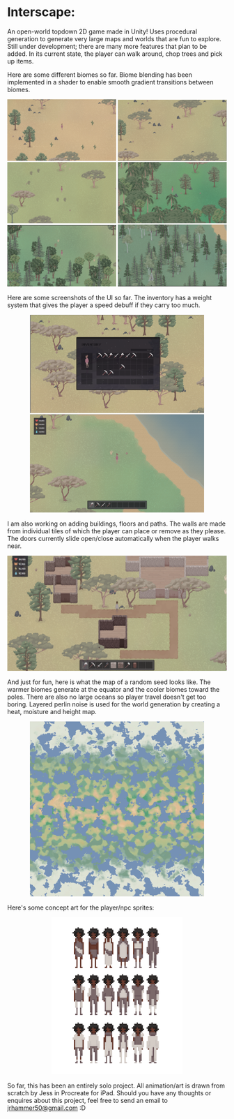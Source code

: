 # Interscape: 
An open-world topdown 2D game made in Unity! Uses procedural generation to generate very large maps and worlds that are fun to explore. Still under development; there are many more features that plan to be added. In its current state, the player can walk around, chop trees and pick up items.

Here are some different biomes so far. Biome blending has been implemented in a shader to enable smooth gradient transitions between biomes. 
<p align="center">
  <img src="Images/Desert.png" width="250" title="Desert">
  <img src="Images/Savanna.png" width="250" title="Savanna">
  <img src="Images/Grassland.png" width="250" title="Grassland">
  <img src="Images/Rainforest.png" width="250" title="Rainforest">
  <img src="Images/Forest.png" width="250" title="Forest">
  <img src="Images/Taiga.png" width="250" title="Taiga">
</p>

Here are some screenshots of the UI so far. The inventory has a weight system that gives the player a speed debuff if they carry too much.
<p align="center">
  <img src="Images/Inv.png" width="400" >
  <img src="Images/WithUI.png" width="400" >
</p>

I am also working on adding buildings, floors and paths. The walls are made from individual tiles of which the player can place or remove as they please. The doors currently slide open/close automatically when the player walks near.
<p align="center">
  <img src="Images/Buildings.png" width="600" >
</p>

And just for fun, here is what the map of a random seed looks like. The warmer biomes generate at the equator and the cooler biomes toward the poles. There are also no large oceans so player travel doesn't get too boring. Layered perlin noise is used for the world generation by creating a heat, moisture and height map.
<p align="center">
  <img src="Images/Map.png" width="400" >
</p>

Here's some concept art for the player/npc sprites:
<p align="center">
  <img src="Images/CharacterConcepts.gif" width="300" >
</p>

So far, this has been an entirely solo project. All animation/art is drawn from scratch by Jess in Procreate for iPad. 
Should you have any thoughts or enquires about this project, feel free to send an email to jrhammer50@gmail.com :D
